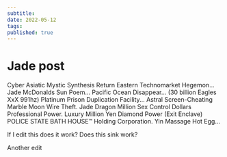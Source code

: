 ```yaml
---
subtitle:
date: 2022-05-12
tags:
published: true
---
```


# Jade post

Cyber Asiatic Mystic Synthesis Return Eastern Technomarket Hegemon... Jade McDonalds Sun Poem... Pacific Ocean Disappear... (30 billion Eagles XxX 991hz) Platinum Prison Duplication Facility... Astral Screen-Cheating Marble Moon Wire Theft. Jade Dragon Million Sex Control Dollars Professional Power. Luxury Million Yen Diamond Power (Exit Enclave) POLICE STATE BATH HOUSE™ Holding Corporation. Yin Massage Hot Egg...

If I edit this does it work?
Does this sink work?

Another edit
